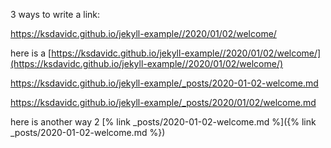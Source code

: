 3 ways to write a link:

https://ksdavidc.github.io/jekyll-example//2020/01/02/welcome/


here is a  [https://ksdavidc.github.io/jekyll-example//2020/01/02/welcome/](https://ksdavidc.github.io/jekyll-example//2020/01/02/welcome/)

https://ksdavidc.github.io/jekyll-example/_posts/2020-01-02-welcome.md

https://ksdavidc.github.io/jekyll-example/_posts/2020/01/02/welcome.md

here is another way 2  [% link _posts/2020-01-02-welcome.md %]({% link _posts/2020-01-02-welcome.md %})



